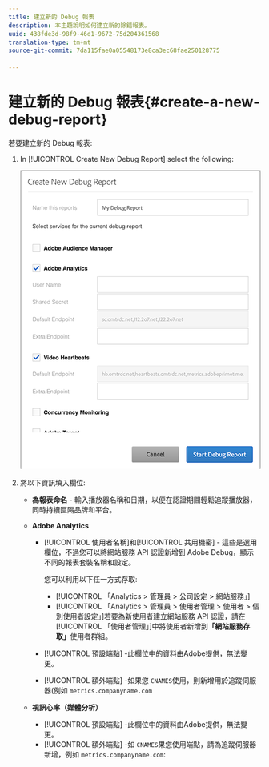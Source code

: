 ```yaml
---
title: 建立新的 Debug 報表
description: 本主題說明如何建立新的除錯報表。
uuid: 438fde3d-98f9-46d1-9672-75d204361568
translation-type: tm+mt
source-git-commit: 7da115fae0a05548173e8ca3ec68fae250128775

---
```



# 建立新的 Debug 報表{#create-a-new-debug-report}

若要建立新的 Debug 報表:

1. In [!UICONTROL Create New Debug Report] select the following:

   ![](assets/create-new-debug-report.png)

1. 將以下資訊填入欄位:

   * **為報表命名** - 輸入播放器名稱和日期，以便在認證期間輕鬆追蹤播放器，同時持續區隔品牌和平台。
   * **Adobe Analytics**

      * [!UICONTROL 使用者名稱]和[!UICONTROL 共用機密] - 這些是選用欄位，不過您可以將網站服務 API 認證新增到 Adobe Debug，顯示不同的報表套裝名稱和設定。

         您可以利用以下任一方式存取:

         * [!UICONTROL 「Analytics &gt; 管理員 &gt; 公司設定 &gt; 網站服務」]
         * [!UICONTROL 「Analytics &gt; 管理員 &gt; 使用者管理 &gt; 使用者 &gt; 個別使用者設定」]若要為新使用者建立網站服務 API 認證，請在[!UICONTROL 「使用者管理」]中將使用者新增到&#x200B;**「網站服務存取」**&#x200B;使用者群組。
      * [!UICONTROL 預設端點] -此欄位中的資料由Adobe提供，無法變更。
      * [!UICONTROL 額外端點] -如果您 `CNAMES`使用，則新增用於追蹤伺服器(例如 `metrics.companyname.com`
   * **視訊心率（媒體分析）**

      * [!UICONTROL 預設端點] -此欄位中的資料由Adobe提供，無法變更。
      * [!UICONTROL 額外端點] -如 `CNAMES`果您使用端點，請為追蹤伺服器新增，例如 `metrics.companyname.com`:



